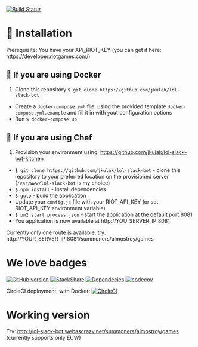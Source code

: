 [![Build Status](https://travis-ci.org/jkulak/lol-slack-bot.svg?branch=master)](https://travis-ci.org/jkulak/lol-slack-bot)

# 📃 Installation

Prerequisite: You have your API_RIOT_KEY (you can get it here: https://developer.riotgames.com/)

## 🐳 If you are using Docker

1. Clone this repository `$ git clone https://github.com/jkulak/lol-slack-bot`
* Create a `docker-compose.yml` file, using the provided template `docker-compose.yml.example` and fill it in with yout configuration options
* Run `$ docker-compose up`

## 🍳 If you are using Chef

1. Provision your environment using: https://github.com/jkulak/lol-slack-bot-kitchen
* `$ git clone https://github.com/jkulak/lol-slack-bot` - clone this repository to your preferred location on the provisioned server (`/var/www/lol-slack-bot` is my choice)
* `$ npm install` - install dependencies
* `$ gulp` - build the application
* Update your `config.js` file with your RIOT_API_KEY (or set RIOT_API_KEY environment variable)
* `$ pm2 start process.json` - start the application at the default port 8081
* You application is now available at http://YOU_SERVER_IP:8081

Currently only one route is available, try: http://YOUR_SERVER_IP:8081/summoners/almostroy/games

# We love badges

[![GitHub version](https://badge.fury.io/gh/jkulak%2Flol-slack-bot.svg)](https://badge.fury.io/gh/jkulak%2Flol-slack-bot)
[![StackShare](http://img.shields.io/badge/tech-stack-0690fa.svg?style=flat)](http://stackshare.io/jkulak/lol-slack-bot)
[![Dependecies](https://david-dm.org/jkulak/lol-slack-bot.svg)](https://david-dm.org/jkulak/lol-slack-bot)
[![codecov](https://codecov.io/gh/jkulak/lol-slack-bot/branch/master/graph/badge.svg)](https://codecov.io/gh/jkulak/lol-slack-bot)

CircleCI deployment, with Docker: [![CircleCI](https://circleci.com/gh/jkulak/lol-slack-bot.svg?style=svg)](https://circleci.com/gh/jkulak/lol-slack-bot)

# Working version

Try: http://lol-slack-bot.webascrazy.net/summoners/almostroy/games (currently supports only EUW)
